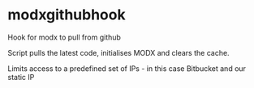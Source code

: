 # modxgithubhook
Hook for modx to pull from github 

Script pulls the latest code, initialises MODX and clears the cache.

Limits access to a predefined set of IPs - in this case Bitbucket and our static IP
